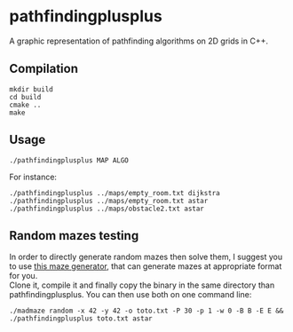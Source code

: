 # pathfindingplusplus

A graphic representation of pathfinding algorithms on 2D grids in C++.


## Compilation

    mkdir build
    cd build
    cmake ..
    make


## Usage

    ./pathfindingplusplus MAP ALGO

For instance:

    ./pathfindingplusplus ../maps/empty_room.txt dijkstra
    ./pathfindingplusplus ../maps/empty_room.txt astar
    ./pathfindingplusplus ../maps/obstacle2.txt astar



## Random mazes testing

In order to directly generate random mazes then solve them, I suggest you to use [this maze generator](https://github.com/Aracthor/madmaze), that can generate mazes at appropriate format for you.  
Clone it, compile it and finally copy the binary in the same directory than pathfindingplusplus. You can then use both on one command line:

    ./madmaze random -x 42 -y 42 -o toto.txt -P 30 -p 1 -w 0 -B B -E E && ./pathfindingplusplus toto.txt astar
